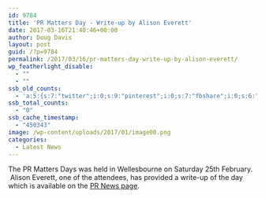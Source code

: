 ```yaml
---
id: 9784
title: 'PR Matters Day - Write-up by Alison Everett'
date: 2017-03-16T21:40:46+00:00
author: Doug Davis
layout: post
guid: /?p=9784
permalink: /2017/03/16/pr-matters-day-write-up-by-alison-everett/
wp_featherlight_disable:
  - ""
  - ""
ssb_old_counts:
  - 'a:5:{s:7:"twitter";i:0;s:9:"pinterest";i:0;s:7:"fbshare";i:0;s:6:"reddit";i:0;s:6:"tumblr";N;}'
ssb_total_counts:
  - "0"
ssb_cache_timestamp:
  - "450343"
image: /wp-content/uploads/2017/01/image00.png
categories:
  - Latest News
---
```

The PR Matters Days was held in Wellesbourne on Saturday 25th February.  Alison Everett, one of the attendees, has provided a write-up of the day which is available on the [PR News page](/services/pr/news/).
